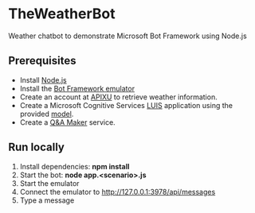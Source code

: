 # TheWeatherBot
Weather chatbot to demonstrate Microsoft Bot Framework using Node.js

## Prerequisites
* Install [Node.js](https://nodejs.org)
* Install the [Bot Framework emulator](https://emulator.botframework.com)
* Create an account at [APIXU](https://www.apixu.com/) to retrieve weather information.
* Create a Microsoft Cognitive Services [LUIS](https://luis.ai) application using the provided [model](WeatherBot-LUIS.json).
* Create a [Q&A Maker](https://qnamaker.ai) service.

## Run locally
1. Install dependencies: **npm install**
2. Start the bot: **node app.\<scenario>.js**
3. Start the emulator
4. Connect the emulator to http://127.0.0.1:3978/api/messages
5. Type a message

